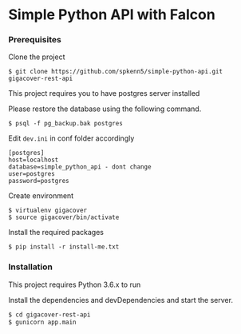 # Simple Python API with Falcon

### Prerequisites

Clone the project
```
$ git clone https://github.com/spkenn5/simple-python-api.git gigacover-rest-api
```

This project requires you to have postgres server installed

Please restore the database using the following command.

```
$ psql -f pg_backup.bak postgres
```

Edit `dev.ini` in conf folder accordingly
```
[postgres]
host=localhost
database=simple_python_api - dont change
user=postgres
password=postgres
```

Create environment
```
$ virtualenv gigacover
$ source gigacover/bin/activate
```

Install the required packages

```
$ pip install -r install-me.txt
```
### Installation

This project requires Python 3.6.x to run

Install the dependencies and devDependencies and start the server.

```sh
$ cd gigacover-rest-api
$ gunicorn app.main
```

